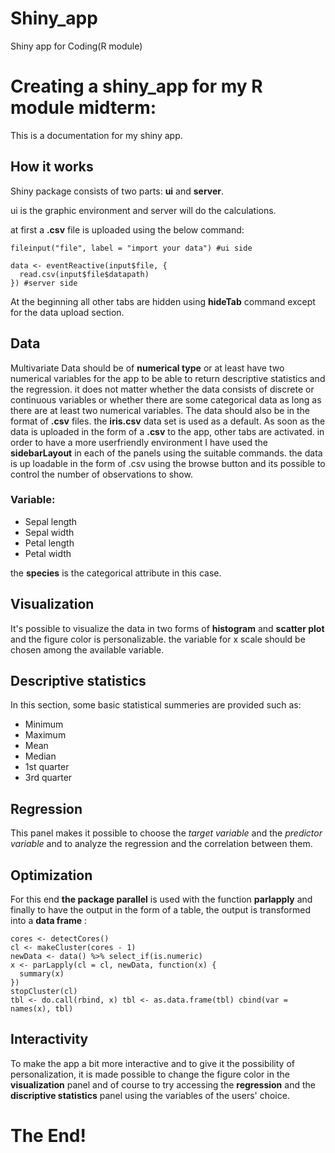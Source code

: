 # Shiny_app
Shiny app for Coding(R module)
# Creating a shiny_app for my R module midterm:

This is a documentation for my shiny app.

## How it works
Shiny package consists of two parts: **ui** and **server**.

ui is the graphic environment and server will do the calculations.

at first a **.csv** file is uploaded using the below command:
```
fileinput("file", label = "import your data") #ui side

data <- eventReactive(input$file, {
  read.csv(input$file$datapath)
}) #server side
```

At the beginning all other tabs are hidden using **hideTab** command except for the data upload section.

## Data

Multivariate Data should be of **numerical type** or at least have two numerical variables for the app to be able to return descriptive statistics and the regression. it does not matter whether the data consists of discrete or continuous variables or whether there are some categorical data as long as there are at least two numerical variables.
The data should also be in the format of **.csv** files. the **iris.csv** data set is used as a default.
As soon as the data is uploaded in the form of a **.csv** to the app, other tabs are activated.
in order to have a more userfriendly environment I have used the **sidebarLayout** in each of the panels using the suitable commands.
the data is up loadable in the form of .csv using the browse button and its possible to control the number of observations to show.

### Variable:
* Sepal length
* Sepal width
* Petal length
* Petal width

 the **species** is the categorical attribute in this case.
 
## Visualization

It's possible to visualize the data in two forms of **histogram** and **scatter plot** and the figure color is personalizable.
the variable for x scale should be chosen among the available variable.

## Descriptive statistics

In this section, some basic statistical summeries are provided such as:
* Minimum
* Maximum
* Mean
* Median
* 1st quarter
* 3rd quarter

## Regression

This panel makes it possible to choose the *target variable* and the *predictor variable* and to analyze the regression and the correlation between them.

## Optimization

For this end **the package parallel** is used with the function **parlapply** 
and finally to have the output in the form of a table, the output is transformed into a **data frame** :
```
cores <- detectCores()
cl <- makeCluster(cores - 1)
newData <- data() %>% select_if(is.numeric)
x <- parLapply(cl = cl, newData, function(x) {
  summary(x)
})
stopCluster(cl)
tbl <- do.call(rbind, x) tbl <- as.data.frame(tbl) cbind(var = names(x), tbl)
```
## Interactivity

To make the app a bit more interactive and to give it the possibility of personalization, it is made possible to change the figure color in the **visualization** panel and of course to try accessing the **regression** and the **discriptive statistics** panel using the variables of the users' choice.

# The End!

